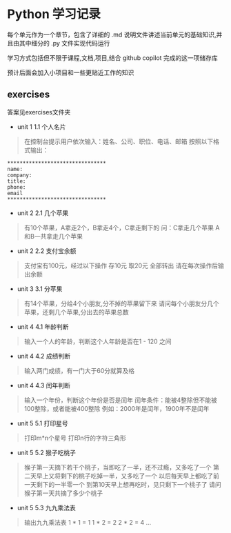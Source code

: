 # Python 学习记录

每个单元作为一个章节，包含了详细的 .md 说明文件讲述当前单元的基础知识,并且由其中细分的 .py 文件实现代码运行

学习方式包括但不限于课程,文档,项目,结合 github copilot 完成的这一项储存库

预计后面会加入小项目和一些更贴近工作的知识

## exercises
答案见exercises文件夹
- unit 1 1.1 个人名片
> 在控制台提示用户依次输入：姓名、公司、职位、电话、邮箱
> 按照以下格式输出：
```
********************************
name:
company:
title:
phone:
email
********************************
```
- unit 2 2.1 几个苹果
> 有10个苹果，A拿走2个，B拿走4个，C拿走剩下的
> 问：C拿走几个苹果
> A和B一共拿走几个苹果
- unit 2 2.2 支付宝余额
> 支付宝有100元，经过以下操作
> 存10元
> 取20元
> 全部转出
> 请在每次操作后输出余额
- unit 3 3.1 分苹果
> 有14个苹果，分给4个小朋友,分不掉的苹果留下来
> 请问每个小朋友分几个苹果，还剩几个苹果,分出去的苹果总数
- unit 4 4.1 年龄判断
> 输入一个人的年龄，判断这个人年龄是否在1 - 120 之间
- unit 4 4.2 成绩判断
> 输入两门成绩，有一门大于60分就算及格
- unit 4 4.3 闰年判断
> 输入一个年份，判断这个年份是否是闰年
> 闰年条件：能被4整除但不能被100整除，或者能被400整除
> 例如：2000年是闰年，1900年不是闰年
- unit 5 5.1 打印星号
> 打印m*n个星号
> 打印n行的字符三角形
- unit 5 5.2 猴子吃桃子
> 猴子第一天摘下若干个桃子，当即吃了一半，还不过瘾，又多吃了一个
> 第二天早上又将剩下的桃子吃掉一半，又多吃了一个
> 以后每天早上都吃了前一天剩下的一半零一个
> 到第10天早上想再吃时，见只剩下一个桃子了
> 请问猴子第一天共摘了多少个桃子
- unit 5 5.3 九九乘法表
> 输出九九乘法表
> 1 * 1 = 1
> 1 * 2 = 2 2 * 2 = 4
> ...



